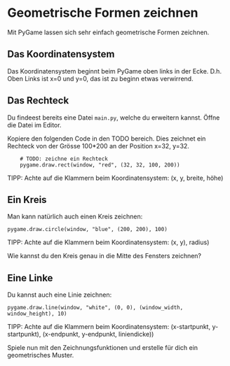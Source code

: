# Geometrische Formen zeichnen

Mit PyGame lassen sich sehr einfach geometrische Formen zeichnen.

## Das Koordinatensystem
Das Koordinatensystem beginnt beim PyGame oben links in der Ecke. D.h. Oben Links ist x=0 und y=0, das ist zu beginn etwas verwirrend.

## Das Rechteck
Du findeest bereits eine Datei `main.py`, welche du erweitern kannst. Öffne die Datei im Editor.

Kopiere den folgenden Code in den TODO bereich. Dies zeichnet ein Rechteck von der Grösse 100*200 an der Position x=32, y=32.

```
    # TODO: zeichne ein Rechteck
    pygame.draw.rect(window, "red", (32, 32, 100, 200))
```
TIPP: Achte auf die Klammern beim Koordinatensystem: (x, y, breite, höhe)

## Ein Kreis
Man kann natürlich auch einen Kreis zeichnen:
```
pygame.draw.circle(window, "blue", (200, 200), 100)
```
TIPP: Achte auf die Klammern beim Koordinatensystem: (x, y), radius)

Wie kannst du den Kreis genau in die Mitte des Fensters zeichnen?

## Eine Linke
Du kannst auch eine Linie zeichnen:
```
pygame.draw.line(window, "white", (0, 0), (window_width, window_height), 10)
```
TIPP: Achte auf die Klammern beim Koordinatensystem: (x-startpunkt, y-startpunkt), (x-endpunkt, y-endpunkt, liniendicke))

Spiele nun mit den Zeichnungsfunktionen und erstelle für dich ein geometrisches Muster.
